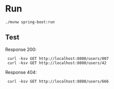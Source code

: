 # Run
```
./mvnw spring-boot:run
```

## Test

Response 200:
```
 curl -ksv GET http://localhost:8080/users/007
 curl -ksv GET http://localhost:8080/users/42
```

Response 404:
```
 curl -ksv GET http://localhost:8080/users/666
```